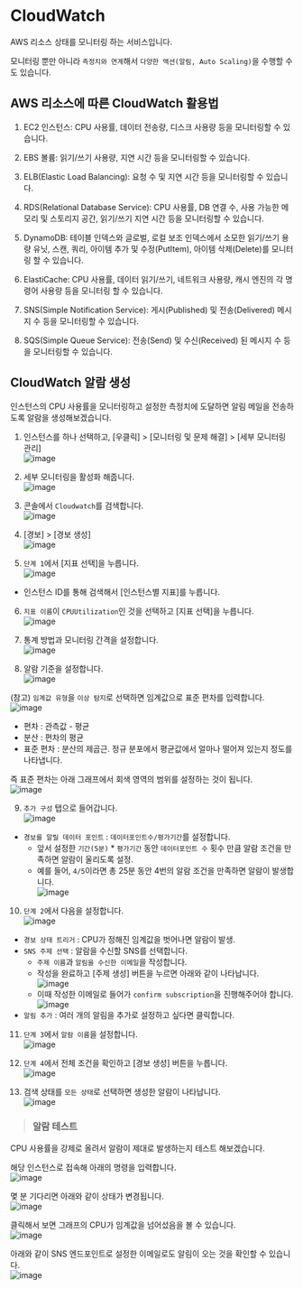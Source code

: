 # CloudWatch

AWS 리소스 상태를 모니터링 하는 서비스입니다.

모니터링 뿐만 아니라 `측정치와 연계`해서 `다양한 액션(알림, Auto Scaling)`을 수행할 수도 있습니다.

## AWS 리소스에 따른 CloudWatch 활용법

1. EC2 인스턴스: CPU 사용률, 데이터 전송량, 디스크 사용량 등을 모니터링할 수 있습니다. 

2. EBS 볼륨: 읽기/쓰기 사용량, 지연 시간 등을 모니터링할 수 있습니다. 

3. ELB(Elastic Load Balancing): 요청 수 및 지연 시간 등을 모니터링할 수 있습니다. 

4. RDS(Relational Database Service): CPU 사용률, DB 연결 수, 사용 가능한 메모리 및 스토리지 공간, 읽기/쓰기 지연 시간 등을 모니터링할 수 있습니다. 

5. DynamoDB: 테이블 인덱스와 글로벌, 로컬 보조 인덱스에서 소모한 읽기/쓰기 용량 유닛, 스캔, 쿼리, 아이템 추가 및 수정(PutItem), 아이템 삭제(Delete)를 모니터링 할 수 있습니다. 

6. ElastiCache: CPU 사용률, 데이터 읽기/쓰기, 네트워크 사용량, 캐시 엔진의 각 명령어 사용량 등을 모니터링 할 수 있습니다. 

7. SNS(Simple Notification Service): 게시(Published) 및 전송(Delivered) 메시지 수 등을 모니터링할 수 있습니다. 

8. SQS(Simple Queue Service): 전송(Send) 및 수신(Received) 된 메시지 수 등을 모니터링할 수 있습니다.

## CloudWatch 알람 생성

인스턴스의 CPU 사용률을 모니터링하고 설정한 측정치에 도달하면 알림 메일을 전송하도록 알람을 생성해보겠습니다.   

1. 인스턴스를 하나 선택하고, [우클릭] > [모니터링 및 문제 해결] > [세부 모니터링 관리]   
![image](https://user-images.githubusercontent.com/43658658/145750688-e7105956-cedd-443d-b153-6cecd15a6ec3.png)

2. 세부 모니터링을 활성화 해줍니다.   
![image](https://user-images.githubusercontent.com/43658658/145750747-7f758d50-bc29-47f7-a738-a3aba300d49c.png)

3. 콘솔에서 `Cloudwatch`를 검색합니다.   
![image](https://user-images.githubusercontent.com/43658658/145750808-c6a9817d-5d80-4a98-8345-516828ea41a1.png)

4. [경보] > [경보 생성]   
![image](https://user-images.githubusercontent.com/43658658/145750951-3a3e13c2-9b37-4e4a-a101-42c45e52a1bb.png)

5. `단계 1`에서 [지표 선택]을 누릅니다.   
![image](https://user-images.githubusercontent.com/43658658/145751380-643e0d03-d6ba-4661-8514-73588f5999ab.png)
* 인스턴스 ID를 통해 검색해서 [인스턴스별 지표]를 누릅니다.

6. `지표 이름`이 `CPUUtilization`인 것을 선택하고 [지표 선택]을 누릅니다.   
![image](https://user-images.githubusercontent.com/43658658/145751572-47b17abb-7f60-41f8-a7eb-f87b399e5eba.png)

7. 통계 방법과 모니터링 간격을 설정합니다.   
![image](https://user-images.githubusercontent.com/43658658/145751667-167b88d7-e2c2-4a73-902d-251081c2fdf2.png)

8. 알람 기준을 설정합니다.   
![image](https://user-images.githubusercontent.com/43658658/145751800-0370195a-98e1-42d2-82ae-63e4d4d5f16f.png)   

(참고) `임계값 유형`을 `이상 탐지`로 선택하면 임계값으로 표준 편차를 입력합니다.   
![image](https://user-images.githubusercontent.com/43658658/145752061-e07d4e1b-d8fd-441e-b5c0-08d4af121fa1.png)   
* 편차 : 관측값 - 평균
* 분산 : 편차의 평균
* 표준 편차 : 분산의 제곱근. 정규 분포에서 평균값에서 얼마나 떨어져 있는지 정도를 나타냅니다.

즉 표준 편차는 아래 그래프에서 회색 영역의 범위를 설정하는 것이 됩니다.   
![image](https://user-images.githubusercontent.com/43658658/145752537-2cc03b5d-ef3f-43d2-91a5-b5081d2271e7.png)

9. `추가 구성` 탭으로 들어갑니다.   
![image](https://user-images.githubusercontent.com/43658658/145753040-bfe47056-7c0b-4ecd-92e5-fcc45b1be56a.png)   
* `경보를 알릴 데이터 포인트` : `데이터포인트수/평가기간`를 설정합니다.
  - 앞서 설정한 `기간(5분)` * `평가기간` 동안 `데이터포인트 수` 횟수 만큼 알람 조건을 만족하면 알람이 울리도록 설정.
  - 예를 들어, `4/5`이라면 총 25분 동안 4번의 알람 조건을 만족하면 알람이 발생합니다.   
  ![image](https://user-images.githubusercontent.com/43658658/145753306-5beb6b0a-cac1-4615-87fc-d5544b32336d.png)

10. `단계 2`에서 다음을 설정합니다.   
![image](https://user-images.githubusercontent.com/43658658/145753961-5cf9dc1c-a0d1-457b-a2ba-6f9fc89d810a.png)   
* `경보 상태 트리거` : CPU가 정해진 임계값을 벗어나면 알람이 발생.
* `SNS 주제 선택` : 알람을 수신할 SNS를 선택합니다.
  - `주제 이름`과 `알림을 수신한 이메일`을 작성합니다.   
  - 작성을 완료하고 [주제 생성] 버튼을 누르면 아래와 같이 나타납니다.   
  ![image](https://user-images.githubusercontent.com/43658658/145754116-b1819541-2f43-4c0d-be90-56480388b9f3.png)    
  - 이때 작성한 이메일로 들어가 `confirm subscription`을 진행해주어야 합니다.   
  ![image](https://user-images.githubusercontent.com/43658658/145755153-001be282-2761-44b5-81cf-637ff53678d3.png)   
* `알림 추가` : 여러 개의 알림을 추가로 설정하고 싶다면 클릭합니다.

11. `단계 3`에서 `알람 이름`을 설정합니다.   
![image](https://user-images.githubusercontent.com/43658658/145754204-6d8fc8f1-1825-4c12-84ed-43f8bb743bb3.png)

12. `단계 4`에서 전체 조건을 확인하고 [경보 생성] 버튼을 누릅니다.   
![image](https://user-images.githubusercontent.com/43658658/145754279-09452a5c-14c8-4bc2-95f1-adfd0fe6dead.png)

13. 검색 상태를 `모든 상태`로 선택하면 생성한 알람이 나타납니다.   
![image](https://user-images.githubusercontent.com/43658658/145754386-2b1bb012-3e1e-4e78-87d5-4a4e240bc689.png)

> <h3>알람 테스트</h3>

CPU 사용률을 강제로 올려서 알람이 제대로 발생하는지 테스트 해보겠습니다.

해당 인스턴스로 접속해 아래의 명령을 입력합니다.   
![image](https://user-images.githubusercontent.com/43658658/145754519-65213826-2a3e-48ba-9074-01a7cf26e5b1.png)

몇 분 기다리면 아래와 같이 상태가 변경됩니다.   
![image](https://user-images.githubusercontent.com/43658658/145754894-32ebc9ee-c199-4427-b1e8-fb08994605c5.png)

클릭해서 보면 그래프의 CPU가 임계값을 넘어섰음을 볼 수 있습니다.   
![image](https://user-images.githubusercontent.com/43658658/145754973-68bd0a7c-a09a-4c08-9726-907193f28033.png)

아래와 같이 SNS 엔드포인트로 설정한 이메일로도 알림이 오는 것을 확인할 수 있습니다.   
![image](https://user-images.githubusercontent.com/43658658/145756452-6ec3e882-5c5f-4e1a-be74-633aa41ea5e4.png)














